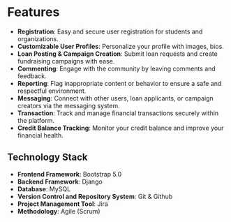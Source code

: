 # Features

- **Registration**: Easy and secure user registration for students and organizations.
- **Customizable User Profiles**: Personalize your profile with images, bios.
- **Loan Posting & Campaign Creation**: Submit loan requests and create fundraising campaigns with ease.
- **Commenting**: Engage with the community by leaving comments and feedback.
- **Reporting**: Flag inappropriate content or behavior to ensure a safe and respectful environment.
- **Messaging**: Connect with other users, loan applicants, or campaign creators via the messaging system.
- **Transaction**: Track and manage financial transactions securely within the platform.
- **Credit Balance Tracking**: Monitor your credit balance and improve your financial health.


## Technology Stack

- **Frontend Framework**: Bootstrap 5.0
- **Backend Framework**: Django
- **Database**: MySQL
- **Version Control and Repository System**: Git & Github
- **Project Management Tool**: Jira
- **Methodology**: Agile (Scrum)
